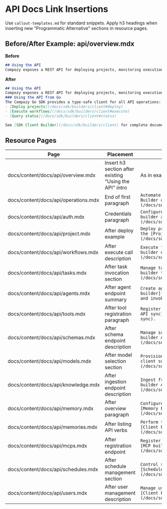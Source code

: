 # API Docs Link Insertions
Use `callout-templates.md` for standard snippets. Apply h3 headings when inserting new "Programmatic Alternative" sections in resource pages.

## Before/After Example: api/overview.mdx
**Before**
```md
## Using the API
Compozy exposes a REST API for deploying projects, monitoring executions, and querying results.
```
**After**
```md
## Using the API
Compozy exposes a REST API for deploying projects, monitoring executions, and querying results.
### Using the API from Go
The Compozy Go SDK provides a type-safe client for all API operations:
- [Deploy projects](/docs/sdk/builders/client#deploy)
- [Execute workflows](/docs/sdk/builders/client#execute)
- [Query status](/docs/sdk/builders/client#status)

See [SDK Client Builder](/docs/sdk/builders/client) for complete documentation. For embedded usage (no HTTP), see [Compozy Lifecycle](/docs/sdk/builders/compozy).
```

## Resource Pages
| Page | Placement | Link Text | Target | Notes |
| --- | --- | --- | --- | --- |
| docs/content/docs/api/overview.mdx | Insert h3 section after existing "Using the API" intro | As in example above | Multiple | Matches task spec |
| docs/content/docs/api/operations.mdx | End of first paragraph | `Automate these calls with the [Client Builder operations helpers](/docs/sdk/builders/client#operations).` | /docs/sdk/builders/client#operations | Inline |
| docs/content/docs/api/auth.mdx | Credentials paragraph | `Configure tokens once using the [Client builder auth setup](/docs/sdk/builders/client#auth).` | /docs/sdk/builders/client#auth | Inline |
| docs/content/docs/api/project.mdx | After deploy example | `Deploy projects programmatically via the [Project builder deploy helpers](/docs/sdk/builders/project#deploy).` | /docs/sdk/builders/project#deploy | Inline |
| docs/content/docs/api/workflows.mdx | After execute call description | `Execute from Go with the [Client builder execute helper](/docs/sdk/builders/client#execute).` | /docs/sdk/builders/client#execute | Inline |
| docs/content/docs/api/tasks.mdx | After task invocation section | `Manage tasks through the [Client builder task APIs](/docs/sdk/builders/client#tasks).` | /docs/sdk/builders/client#tasks | Inline |
| docs/content/docs/api/agents.mdx | After agent endpoint summary | `Create agents in Go with the [Agent builder](/docs/sdk/builders/agent#api) and invoke them via the client.` | /docs/sdk/builders/agent#api | Inline |
| docs/content/docs/api/tools.mdx | After tool registration paragraph | `Register tools using the [Tool builder API sync](/docs/sdk/builders/tool#api-sync).` | /docs/sdk/builders/tool#api-sync | Inline |
| docs/content/docs/api/schemas.mdx | After schema endpoint description | `Manage schemas in Go with the [Schema builder API integration](/docs/sdk/builders/schema#api).` | /docs/sdk/builders/schema#api | Inline |
| docs/content/docs/api/models.mdx | After model selection section | `Provision models via the [Model builder client support](/docs/sdk/builders/model#client).` | /docs/sdk/builders/model#client | Inline |
| docs/content/docs/api/knowledge.mdx | After ingestion endpoint description | `Ingest from Go via the [Knowledge builder API helpers](/docs/sdk/builders/knowledge#api).` | /docs/sdk/builders/knowledge#api | Inline |
| docs/content/docs/api/memory.mdx | After overview paragraph | `Configure memory in Go using the [Memory builder API sync](/docs/sdk/builders/memory#api).` | /docs/sdk/builders/memory#api | Inline |
| docs/content/docs/api/memories.mdx | After listing API verbs | `Perform the same operations with the [Client builder memory APIs](/docs/sdk/builders/client#memory).` | /docs/sdk/builders/client#memory | Inline |
| docs/content/docs/api/mcps.mdx | After registration endpoint | `Register MCP transports through the [MCP builder API linkage](/docs/sdk/builders/mcp#api).` | /docs/sdk/builders/mcp#api | Inline |
| docs/content/docs/api/schedules.mdx | After schedule management section | `Control schedules in Go via the [Schedule builder client control](/docs/sdk/builders/schedule#api).` | /docs/sdk/builders/schedule#api | Inline |
| docs/content/docs/api/users.mdx | After user management description | `Manage users programmatically with the [Client builder user management](/docs/sdk/builders/client#users).` | /docs/sdk/builders/client#users | Inline |
